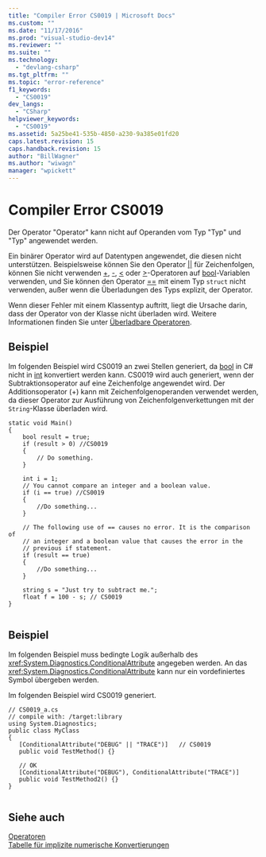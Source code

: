 ```yaml
---
title: "Compiler Error CS0019 | Microsoft Docs"
ms.custom: ""
ms.date: "11/17/2016"
ms.prod: "visual-studio-dev14"
ms.reviewer: ""
ms.suite: ""
ms.technology: 
  - "devlang-csharp"
ms.tgt_pltfrm: ""
ms.topic: "error-reference"
f1_keywords: 
  - "CS0019"
dev_langs: 
  - "CSharp"
helpviewer_keywords: 
  - "CS0019"
ms.assetid: 5a25be41-535b-4850-a230-9a385e01fd20
caps.latest.revision: 15
caps.handback.revision: 15
author: "BillWagner"
ms.author: "wiwagn"
manager: "wpickett"
---
```

# Compiler Error CS0019
Der Operator "Operator" kann nicht auf Operanden vom Typ "Typ" und "Typ" angewendet werden.  
  
 Ein binärer Operator wird auf Datentypen angewendet, die diesen nicht unterstützen.  Beispielsweise können Sie den Operator [&#124;&#124;](../../../csharp/language-reference/operators/conditional-or-operator.md) für Zeichenfolgen, können Sie nicht verwenden [\+](../../../csharp/language-reference/operators/addition-operator.md), [\-](../../../csharp/language-reference/operators/subtraction-operator.md), [\<](../../../csharp/language-reference/operators/less-than-operator.md) oder [\>](../../../csharp/language-reference/operators/greater-than-operator.md)\-Operatoren auf [bool](../../../csharp/language-reference/keywords/bool.md)\-Variablen verwenden, und Sie können den Operator [\=\=](../../../csharp/language-reference/operators/equality-comparison-operator.md) mit einem Typ `struct` nicht verwenden, außer wenn die Überladungen des Typs explizit, der Operator.  
  
 Wenn dieser Fehler mit einem Klassentyp auftritt, liegt die Ursache darin, dass der Operator von der Klasse nicht überladen wird.  Weitere Informationen finden Sie unter [Überladbare Operatoren](../../../csharp/programming-guide/statements-expressions-operators/overloadable-operators.md).  
  
## Beispiel  
 Im folgenden Beispiel wird CS0019 an zwei Stellen generiert, da [bool](../../../csharp/language-reference/keywords/bool.md) in C\# nicht in [int](../../../csharp/language-reference/keywords/int.md) konvertiert werden kann.  CS0019 wird auch generiert, wenn der Subtraktionsoperator auf eine Zeichenfolge angewendet wird.  Der Additionsoperator \(\+\) kann mit Zeichenfolgenoperanden verwendet werden, da dieser Operator zur Ausführung von Zeichenfolgenverkettungen mit der `String`\-Klasse überladen wird.  
  
```  
static void Main()  
{  
    bool result = true;  
    if (result > 0) //CS0019  
    {  
        // Do something.  
    }  
  
    int i = 1;  
    // You cannot compare an integer and a boolean value.  
    if (i == true) //CS0019  
    {  
        //Do something...  
    }  
  
    // The following use of == causes no error. It is the comparison of  
    // an integer and a boolean value that causes the error in the   
    // previous if statement.  
    if (result == true)  
    {  
        //Do something...  
    }  
  
    string s = "Just try to subtract me.";  
    float f = 100 - s; // CS0019  
}  
  
```  
  
## Beispiel  
 Im folgenden Beispiel muss bedingte Logik außerhalb des <xref:System.Diagnostics.ConditionalAttribute> angegeben werden.  An das <xref:System.Diagnostics.ConditionalAttribute> kann nur ein vordefiniertes Symbol übergeben werden.  
  
 Im folgenden Beispiel wird CS0019 generiert.  
  
```  
// CS0019_a.cs  
// compile with: /target:library  
using System.Diagnostics;  
public class MyClass  
{  
   [ConditionalAttribute("DEBUG" || "TRACE")]   // CS0019  
   public void TestMethod() {}  
  
   // OK  
   [ConditionalAttribute("DEBUG"), ConditionalAttribute("TRACE")]  
   public void TestMethod2() {}  
}  
  
```  
  
## Siehe auch  
 [Operatoren](../../../csharp/programming-guide/statements-expressions-operators/operators.md)   
 [Tabelle für implizite numerische Konvertierungen](../../../csharp/language-reference/keywords/implicit-numeric-conversions-table.md)